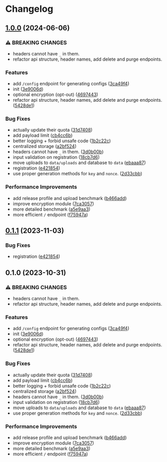 # Changelog

## [1.0.0](https://github.com/D3XX3R/lumen/compare/v0.1.1...v1.0.0) (2024-06-06)


### ⚠ BREAKING CHANGES

* headers cannot have `_` in them.
* refactor api structure, header names, add delete and purge endpoints.

### Features

* add `/config` endpoint for generating configs ([3ca49f4](https://github.com/D3XX3R/lumen/commit/3ca49f4b050ef0ceb893e1ab4695bb94444f2f06))
* init ([3e9006d](https://github.com/D3XX3R/lumen/commit/3e9006db6dbf2649056f86c8cdc5bbb732c22d73))
* optional encryption (opt-out) ([4697443](https://github.com/D3XX3R/lumen/commit/4697443be243e69b2d3d8b4d443311f3277d7a66))
* refactor api structure, header names, add delete and purge endpoints. ([5428de1](https://github.com/D3XX3R/lumen/commit/5428de110bd6ac24abbb348e885217471f99f2ff))


### Bug Fixes

* actually update their quota ([31d7408](https://github.com/D3XX3R/lumen/commit/31d7408f9ce42c07aef53f31fb65297df138c8fe))
* add payload limit ([cb4cc6b](https://github.com/D3XX3R/lumen/commit/cb4cc6b24016093c027d046769047c3f935b880f))
* better logging + forbid unsafe code ([1b2c22c](https://github.com/D3XX3R/lumen/commit/1b2c22c959904e92a6dd2daeaa3c275a8e53b64f))
* centralized storage ([a2bf524](https://github.com/D3XX3R/lumen/commit/a2bf524265b24ef0bc03399760203a064b0e525e))
* headers cannot have `_` in them. ([3d0b00b](https://github.com/D3XX3R/lumen/commit/3d0b00b176f00417738ce2726ce254f5802bf7f3))
* input validation on registration ([18cb7d6](https://github.com/D3XX3R/lumen/commit/18cb7d69867fe7cd41e95e2c8b25ed9a9833a4f2))
* move uploads to `data/uploads` and database to `data` ([ebaaa87](https://github.com/D3XX3R/lumen/commit/ebaaa876f670a34e2c152ab8865ed232574290f2))
* registration ([e421854](https://github.com/D3XX3R/lumen/commit/e42185499d228b4d94ad5eab9e2f2b8068ef02b8))
* use proper generation methods for `key` and `nonce`. ([2d33cbb](https://github.com/D3XX3R/lumen/commit/2d33cbb723396bc424f77b4a891be32c6fe3a8a6))


### Performance Improvements

* add release profile and upload benchmark ([b466add](https://github.com/D3XX3R/lumen/commit/b466add7729dca031b77e173506ea344cf293a75))
* improve encryption module ([7ca3057](https://github.com/D3XX3R/lumen/commit/7ca3057bd8bcdd6631cd89953011eea61f71b8c7))
* more detailed benchmark ([a5e9aa3](https://github.com/D3XX3R/lumen/commit/a5e9aa31a84f7bae676ea6ce65263adccd0e700c))
* more efficient `/` endpoint ([f75947a](https://github.com/D3XX3R/lumen/commit/f75947a2a08df86516f075d2bbe514796c4c37d8))

## [0.1.1](https://github.com/ChecksumDev/lumen/compare/v0.1.0...v0.1.1) (2023-11-03)


### Bug Fixes

* registration ([e421854](https://github.com/ChecksumDev/lumen/commit/e42185499d228b4d94ad5eab9e2f2b8068ef02b8))

## 0.1.0 (2023-10-31)


### ⚠ BREAKING CHANGES

* headers cannot have `_` in them.
* refactor api structure, header names, add delete and purge endpoints.

### Features

* add `/config` endpoint for generating configs ([3ca49f4](https://github.com/ChecksumDev/lumen/commit/3ca49f4b050ef0ceb893e1ab4695bb94444f2f06))
* init ([3e9006d](https://github.com/ChecksumDev/lumen/commit/3e9006db6dbf2649056f86c8cdc5bbb732c22d73))
* optional encryption (opt-out) ([4697443](https://github.com/ChecksumDev/lumen/commit/4697443be243e69b2d3d8b4d443311f3277d7a66))
* refactor api structure, header names, add delete and purge endpoints. ([5428de1](https://github.com/ChecksumDev/lumen/commit/5428de110bd6ac24abbb348e885217471f99f2ff))


### Bug Fixes

* actually update their quota ([31d7408](https://github.com/ChecksumDev/lumen/commit/31d7408f9ce42c07aef53f31fb65297df138c8fe))
* add payload limit ([cb4cc6b](https://github.com/ChecksumDev/lumen/commit/cb4cc6b24016093c027d046769047c3f935b880f))
* better logging + forbid unsafe code ([1b2c22c](https://github.com/ChecksumDev/lumen/commit/1b2c22c959904e92a6dd2daeaa3c275a8e53b64f))
* centralized storage ([a2bf524](https://github.com/ChecksumDev/lumen/commit/a2bf524265b24ef0bc03399760203a064b0e525e))
* headers cannot have `_` in them. ([3d0b00b](https://github.com/ChecksumDev/lumen/commit/3d0b00b176f00417738ce2726ce254f5802bf7f3))
* input validation on registration ([18cb7d6](https://github.com/ChecksumDev/lumen/commit/18cb7d69867fe7cd41e95e2c8b25ed9a9833a4f2))
* move uploads to `data/uploads` and database to `data` ([ebaaa87](https://github.com/ChecksumDev/lumen/commit/ebaaa876f670a34e2c152ab8865ed232574290f2))
* use proper generation methods for `key` and `nonce`. ([2d33cbb](https://github.com/ChecksumDev/lumen/commit/2d33cbb723396bc424f77b4a891be32c6fe3a8a6))


### Performance Improvements

* add release profile and upload benchmark ([b466add](https://github.com/ChecksumDev/lumen/commit/b466add7729dca031b77e173506ea344cf293a75))
* improve encryption module ([7ca3057](https://github.com/ChecksumDev/lumen/commit/7ca3057bd8bcdd6631cd89953011eea61f71b8c7))
* more detailed benchmark ([a5e9aa3](https://github.com/ChecksumDev/lumen/commit/a5e9aa31a84f7bae676ea6ce65263adccd0e700c))
* more efficient `/` endpoint ([f75947a](https://github.com/ChecksumDev/lumen/commit/f75947a2a08df86516f075d2bbe514796c4c37d8))

